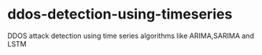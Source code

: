 # ddos-detection-using-timeseries
DDOS attack detection using time series algorithms like ARIMA,SARIMA and LSTM
